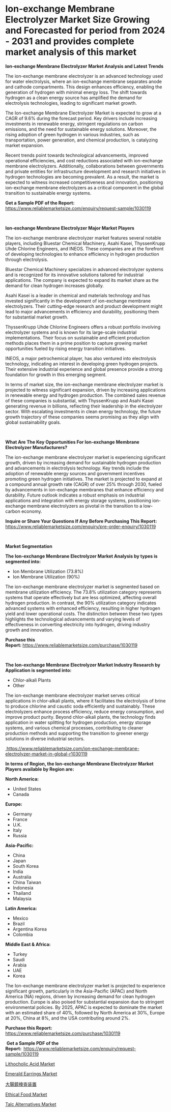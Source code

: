 <p><h1>Ion-exchange Membrane Electrolyzer Market Size Growing and Forecasted for period from 2024 - 2031 and provides complete market analysis of this market</h1></p><p><strong>Ion-exchange Membrane Electrolyzer Market Analysis and Latest Trends</strong></p>
<p><p>The ion-exchange membrane electrolyzer is an advanced technology used for water electrolysis, where an ion-exchange membrane separates anode and cathode compartments. This design enhances efficiency, enabling the generation of hydrogen with minimal energy loss. The shift towards hydrogen as a clean energy source has amplified the demand for electrolysis technologies, leading to significant market growth.</p><p>The Ion-exchange Membrane Electrolyzer Market is expected to grow at a CAGR of 9.6% during the forecast period. Key drivers include increasing investments in renewable energy, stringent regulations on carbon emissions, and the need for sustainable energy solutions. Moreover, the rising adoption of green hydrogen in various industries, such as transportation, power generation, and chemical production, is catalyzing market expansion. </p><p>Recent trends point towards technological advancements, improved operational efficiencies, and cost reductions associated with ion-exchange membrane electrolyzers. Additionally, collaborations between governments and private entities for infrastructure development and research initiatives in hydrogen technologies are becoming prevalent. As a result, the market is expected to witness increased competitiveness and innovation, positioning ion-exchange membrane electrolyzers as a critical component in the global transition to sustainable energy systems.</p></p>
<p><strong>Get a Sample PDF of the Report:&nbsp;</strong> <a href="https://www.reliablemarketsize.com/enquiry/request-sample/1030119">https://www.reliablemarketsize.com/enquiry/request-sample/1030119</a></p>
<p>&nbsp;</p>
<p><strong>Ion-exchange Membrane Electrolyzer Major Market Players</strong></p>
<p><p>The ion-exchange membrane electrolyzer market features several notable players, including Bluestar Chemical Machinery, Asahi Kasei, ThyssenKrupp Uhde Chlorine Engineers, and INEOS. These companies are at the forefront of developing technologies to enhance efficiency in hydrogen production through electrolysis.</p><p>Bluestar Chemical Machinery specializes in advanced electrolyzer systems and is recognized for its innovative solutions tailored for industrial applications. The company is expected to expand its market share as the demand for clean hydrogen increases globally.</p><p>Asahi Kasei is a leader in chemical and materials technology and has invested significantly in the development of ion-exchange membrane electrolyzers. Their cutting-edge research and product development might lead to major advancements in efficiency and durability, positioning them for substantial market growth.</p><p>ThyssenKrupp Uhde Chlorine Engineers offers a robust portfolio involving electrolyzer systems and is known for its large-scale industrial implementations. Their focus on sustainable and efficient production methods places them in a prime position to capture growing market opportunities fueled by rising energy transition initiatives.</p><p>INEOS, a major petrochemical player, has also ventured into electrolysis technology, indicating an interest in developing green hydrogen projects. Their extensive industrial experience and global presence provide a strong foundation for growth in this emerging segment.</p><p>In terms of market size, the ion-exchange membrane electrolyzer market is projected to witness significant expansion, driven by increasing applications in renewable energy and hydrogen production. The combined sales revenue of these companies is substantial, with ThyssenKrupp and Asahi Kasei generating revenue in billions, reflecting their leadership in the electrolyzer sector. With escalating investments in clean energy technology, the future growth trajectory of these companies seems promising as they align with global sustainability goals.</p></p>
<p>&nbsp;</p>
<p><strong>What Are The Key Opportunities For Ion-exchange Membrane Electrolyzer Manufacturers?</strong></p>
<p><p>The ion-exchange membrane electrolyzer market is experiencing significant growth, driven by increasing demand for sustainable hydrogen production and advancements in electrolysis technology. Key trends include the adoption of renewable energy sources and government incentives promoting green hydrogen initiatives. The market is projected to expand at a compound annual growth rate (CAGR) of over 25% through 2030, fueled by advancements in ion-exchange membranes that enhance efficiency and durability. Future outlook indicates a robust emphasis on industrial applications and integration with energy storage systems, positioning ion-exchange membrane electrolyzers as pivotal in the transition to a low-carbon economy.</p></p>
<p><strong>Inquire or Share Your Questions If Any Before Purchasing This Report:</strong> <a href="https://www.reliablemarketsize.com/enquiry/pre-order-enquiry/1030119">https://www.reliablemarketsize.com/enquiry/pre-order-enquiry/1030119</a></p>
<p>&nbsp;</p>
<p><strong>Market Segmentation</strong></p>
<p><strong>The Ion-exchange Membrane Electrolyzer Market Analysis by types is segmented into:</strong></p>
<p><ul><li>Ion Membrane Utilization (73.8%)</li><li>Ion Membrane Utilization (90%)</li></ul></p>
<p><p>The ion-exchange membrane electrolyzer market is segmented based on membrane utilization efficiency. The 73.8% utilization category represents systems that operate effectively but are less optimized, affecting overall hydrogen production. In contrast, the 90% utilization category indicates advanced systems with enhanced efficiency, resulting in higher hydrogen yield and lower operational costs. The distinction between these two types highlights the technological advancements and varying levels of effectiveness in converting electricity into hydrogen, driving industry growth and innovation.</p></p>
<p><strong>Purchase this Report:&nbsp;</strong><a href="https://www.reliablemarketsize.com/purchase/1030119">https://www.reliablemarketsize.com/purchase/1030119</a></p>
<p>&nbsp;</p>
<p><strong>The Ion-exchange Membrane Electrolyzer Market Industry Research by Application is segmented into:</strong></p>
<p><ul><li>Chlor-alkali Plants</li><li>Other</li></ul></p>
<p><p>The ion-exchange membrane electrolyzer market serves critical applications in chlor-alkali plants, where it facilitates the electrolysis of brine to produce chlorine and caustic soda efficiently and sustainably. These electrolyzers enhance process efficiency, reduce energy consumption, and improve product purity. Beyond chlor-alkali plants, the technology finds application in water splitting for hydrogen production, energy storage systems, and various chemical processes, contributing to cleaner production methods and supporting the transition to greener energy solutions in diverse industrial sectors.</p></p>
<p><a href="https://www.reliablemarketsize.com/ion-exchange-membrane-electrolyzer-market-in-global-r1030119">&nbsp;https://www.reliablemarketsize.com/ion-exchange-membrane-electrolyzer-market-in-global-r1030119</a></p>
<p><strong>In terms of Region, the Ion-exchange Membrane Electrolyzer Market Players available by Region are:</strong></p>
<p>
    <p> <strong> North America: </strong>
        <ul>
            <li>United States</li>
            <li>Canada</li>
        </ul>
        </p> 
    <p> <strong> Europe: </strong>
        <ul>
            <li>Germany</li>
            <li>France</li>
            <li>U.K.</li>
            <li>Italy</li>
            <li>Russia</li>
        </ul>
        </p> 
    <p> <strong> Asia-Pacific: </strong>
        <ul>
            <li>China</li>
            <li>Japan</li>
            <li>South Korea</li>
            <li>India</li>
            <li>Australia</li>
            <li>China Taiwan</li>
            <li>Indonesia</li>
            <li>Thailand</li>
            <li>Malaysia</li>
        </ul>
        </p> 
    <p> <strong> Latin America: </strong>
        <ul>
            <li>Mexico</li>
            <li>Brazil</li>
            <li>Argentina Korea</li>
            <li>Colombia</li>
        </ul>
        </p> 
    <p> <strong> Middle East & Africa: </strong>
        <ul>
            <li>Turkey</li>
            <li>Saudi</li>
            <li>Arabia</li>
            <li>UAE</li>
            <li>Korea</li>
        </ul>
    </p>
    </p>
<p><p>The Ion-exchange membrane electrolyzer market is projected to experience significant growth, particularly in the Asia-Pacific (APAC) and North America (NA) regions, driven by increasing demand for clean hydrogen production. Europe is also poised for substantial expansion due to stringent environmental policies. By 2025, APAC is expected to dominate the market with an estimated share of 40%, followed by North America at 30%, Europe at 20%, China at 8%, and the USA contributing around 2%.</p></p>
<p><strong>Purchase this Report: </strong><a href="https://www.reliablemarketsize.com/purchase/1030119">https://www.reliablemarketsize.com/purchase/1030119</a></p>
<p>&nbsp;<strong>Get a Sample PDF of the Report:&nbsp;&nbsp;</strong><a href="https://www.reliablemarketsize.com/enquiry/request-sample/1030119">https://www.reliablemarketsize.com/enquiry/request-sample/1030119</a></p>
<p><strong></strong></p>
<p><p><a href="https://issuu.com/reportprime-2/docs/lithocholic-acid-market-size-2030.p_d1830511a6c5c8">Lithocholic Acid Market</a></p><p><a href="https://medium.com/@lindakreitz382024/the-global-emerald-earrings-market-is-projected-to-experience-an-annual-growth-rate-of-4-4-93265b3aea51?postPublishedType=initial">Emerald Earrings Market</a></p><p><a href="https://medium.com/@ismaelblick2023/coloscopy-devices-market-%E3%81%AE%E3%82%B0%E3%83%AD%E3%83%BC%E3%83%90%E3%83%AB%E5%B8%82%E5%A0%B4%E6%A6%82%E8%A6%81%E3%81%AF-%E4%B8%96%E7%95%8C%E3%81%8A%E3%82%88%E3%81%B3%E4%B8%BB%E8%A6%81%E5%B8%82%E5%A0%B4%E3%81%AB%E3%81%8A%E3%81%91%E3%82%8B%E6%A5%AD%E7%95%8C%E3%81%AB%E5%BD%B1%E9%9F%BF%E3%82%92%E4%B8%8E%E3%81%88%E3%82%8B%E4%B8%BB%E8%A6%81%E3%81%AA%E3%83%88%E3%83%AC%E3%83%B3%E3%83%89%E3%81%AB%E3%81%A4%E3%81%84%E3%81%A6-%E7%8B%AC%E8%87%AA%E3%81%AE%E8%A6%96%E7%82%B9%E3%82%92%E6%8F%90%E4%BE%9B%E3%81%97%E3%81%BE%E3%81%99-ce0c9189bf3d">大腸鏡検査装置</a></p><p><a href="https://www.linkedin.com/pulse/global-ethical-food-market-trends-innovations-forward-looking-vejre?trackingId=woPnM6b6Ru%2Bgue0GFUjETg%3D%3D">Ethical Food Market</a></p><p><a href="https://www.linkedin.com/pulse/talc-alternatives-market-outlook-share-analysis-growth-lx5zf?trackingId=8FRUQSewTBy%2Buy3h1S2Kwg%3D%3D">Talc Alternatives Market</a></p></p>